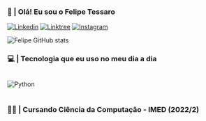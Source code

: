 ### 👋 | Olá! Eu sou o Felipe Tessaro

[![Linkedin](https://img.shields.io/badge/LinkedIn-0077B5?style=for-the-badge&logo=linkedin&logoColor=white)](https://www.linkedin.com/in/felipe-tessaro-gasparin-a812aa22a/)
[![Linktree](https://img.shields.io/badge/linktree-39E09B?style=for-the-badge&logo=linktree&logoColor=white)](https://linktr.ee/felipetessaro)
[![Instagram](https://img.shields.io/badge/Instagram-E4405F?style=for-the-badge&logo=instagram&logoColor=white)](https://instagram.com/felipe_ts_)

![Felipe GitHub stats](https://github-readme-stats.vercel.app/api?username=felipets17&show_icons=true&theme=dracula)

### 💻 | Tecnologia que eu uso no meu dia a dia

<div style="display: inline_block"> <br/>
<img align="center" alt="Python" src="https://img.shields.io/badge/Python-3776AB?style=for-the-badge&logo=python&logoColor=white">
<div/><br/>

### 👨‍💻 | Cursando Ciência da Computação - IMED (2022/2)
